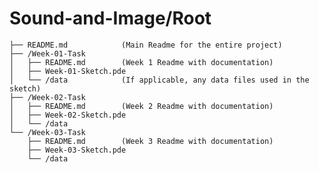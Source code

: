 # Sound-and-Image/Root
    ├── README.md            (Main Readme for the entire project)
    ├── /Week-01-Task
    │   ├── README.md        (Week 1 Readme with documentation)
    │   ├── Week-01-Sketch.pde
    │   └── /data            (If applicable, any data files used in the sketch)
    ├── /Week-02-Task
    │   ├── README.md        (Week 2 Readme with documentation)
    │   ├── Week-02-Sketch.pde
    │   └── /data
    └── /Week-03-Task
        ├── README.md        (Week 3 Readme with documentation)
        ├── Week-03-Sketch.pde
        └── /data
